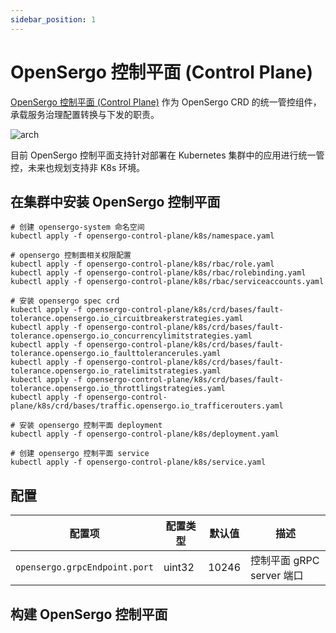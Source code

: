 ```yaml
---
sidebar_position: 1
---
```


# OpenSergo 控制平面 (Control Plane)

[OpenSergo 控制平面 (Control Plane)](https://github.com/opensergo/opensergo-control-plane) 作为 OpenSergo CRD 的统一管控组件，承载服务治理配置转换与下发的职责。

![arch](https://user-images.githubusercontent.com/9434884/182856237-8ce85f41-1a1a-4a2a-8f58-db042bd4db42.png)

目前 OpenSergo 控制平面支持针对部署在 Kubernetes 集群中的应用进行统一管控，未来也规划支持非 K8s 环境。

## 在集群中安装 OpenSergo 控制平面

```shell
# 创建 opensergo-system 命名空间
kubectl apply -f opensergo-control-plane/k8s/namespace.yaml

# opensergo 控制面相关权限配置
kubectl apply -f opensergo-control-plane/k8s/rbac/role.yaml
kubectl apply -f opensergo-control-plane/k8s/rbac/rolebinding.yaml
kubectl apply -f opensergo-control-plane/k8s/rbac/serviceaccounts.yaml

# 安装 opensergo spec crd
kubectl apply -f opensergo-control-plane/k8s/crd/bases/fault-tolerance.opensergo.io_circuitbreakerstrategies.yaml
kubectl apply -f opensergo-control-plane/k8s/crd/bases/fault-tolerance.opensergo.io_concurrencylimitstrategies.yaml
kubectl apply -f opensergo-control-plane/k8s/crd/bases/fault-tolerance.opensergo.io_faulttolerancerules.yaml
kubectl apply -f opensergo-control-plane/k8s/crd/bases/fault-tolerance.opensergo.io_ratelimitstrategies.yaml
kubectl apply -f opensergo-control-plane/k8s/crd/bases/fault-tolerance.opensergo.io_throttlingstrategies.yaml
kubectl apply -f opensergo-control-plane/k8s/crd/bases/traffic.opensergo.io_trafficerouters.yaml

# 安装 opensergo 控制平面 deployment
kubectl apply -f opensergo-control-plane/k8s/deployment.yaml

# 创建 opensergo 控制平面 service
kubectl apply -f opensergo-control-plane/k8s/service.yaml
```

## 配置

| 配置项 | 配置类型 | 默认值 | 描述 |
| -------- | -------- | -------- | -------- |
| `opensergo.grpcEndpoint.port`     | uint32 |  10246  | 控制平面 gRPC server 端口     |

## 构建 OpenSergo 控制平面

